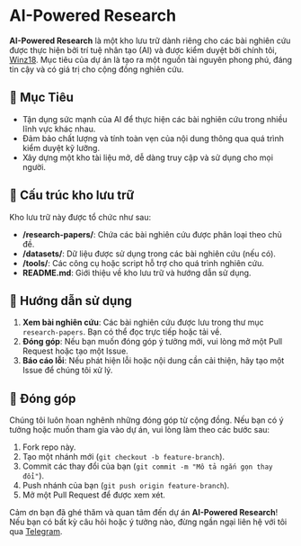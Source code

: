 # AI-Powered Research

**AI-Powered Research** là một kho lưu trữ dành riêng cho các bài nghiên cứu được thực hiện bởi trí tuệ nhân tạo (AI) và được kiểm duyệt bởi chính tôi, [Winz18](https://github.com/Winz18). Mục tiêu của dự án là tạo ra một nguồn tài nguyên phong phú, đáng tin cậy và có giá trị cho cộng đồng nghiên cứu.

## 🌟 Mục Tiêu
- Tận dụng sức mạnh của AI để thực hiện các bài nghiên cứu trong nhiều lĩnh vực khác nhau.
- Đảm bảo chất lượng và tính toàn vẹn của nội dung thông qua quá trình kiểm duyệt kỹ lưỡng.
- Xây dựng một kho tài liệu mở, dễ dàng truy cập và sử dụng cho mọi người.

## 📂 Cấu trúc kho lưu trữ
Kho lưu trữ này được tổ chức như sau:
- **/research-papers/**: Chứa các bài nghiên cứu được phân loại theo chủ đề.
- **/datasets/**: Dữ liệu được sử dụng trong các bài nghiên cứu (nếu có).
- **/tools/**: Các công cụ hoặc script hỗ trợ cho quá trình nghiên cứu.
- **README.md**: Giới thiệu về kho lưu trữ và hướng dẫn sử dụng.

## 🚀 Hướng dẫn sử dụng
1. **Xem bài nghiên cứu**: Các bài nghiên cứu được lưu trong thư mục `research-papers`. Bạn có thể đọc trực tiếp hoặc tải về.
2. **Đóng góp**: Nếu bạn muốn đóng góp ý tưởng mới, vui lòng mở một Pull Request hoặc tạo một Issue.
3. **Báo cáo lỗi**: Nếu phát hiện lỗi hoặc nội dung cần cải thiện, hãy tạo một Issue để chúng tôi xử lý.

## 🤝 Đóng góp
Chúng tôi luôn hoan nghênh những đóng góp từ cộng đồng. Nếu bạn có ý tưởng hoặc muốn tham gia vào dự án, vui lòng làm theo các bước sau:
1. Fork repo này.
2. Tạo một nhánh mới (`git checkout -b feature-branch`).
3. Commit các thay đổi của bạn (`git commit -m "Mô tả ngắn gọn thay đổi"`).
4. Push nhánh của bạn (`git push origin feature-branch`).
5. Mở một Pull Request để được xem xét.

Cảm ơn bạn đã ghé thăm và quan tâm đến dự án **AI-Powered Research**! Nếu bạn có bất kỳ câu hỏi hoặc ý tưởng nào, đừng ngần ngại liên hệ với tôi qua [Telegram](https://t.me/winz_1z_d4_b3st).
